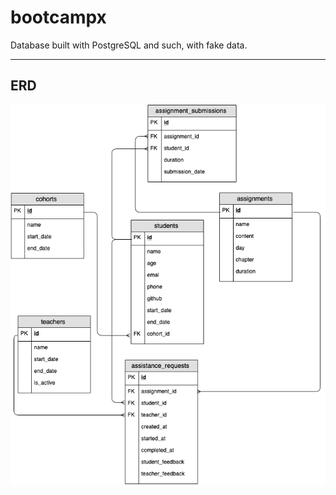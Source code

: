 # bootcampx

Database built with PostgreSQL and such, with fake data.

---

## ERD

!["ERD"](/ERD/bootcampx_ref.png)